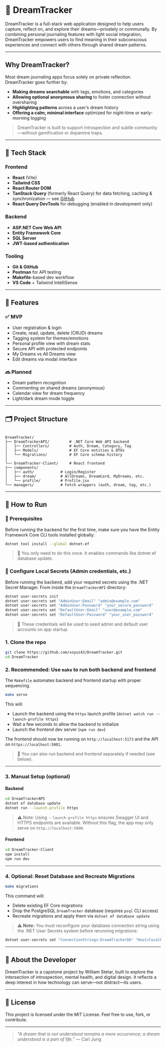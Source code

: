 # 🌙 DreamTracker

DreamTracker is a full-stack web application designed to help users capture, reflect on, and explore their dreams—privately or communally. By combining personal journaling features with light social integration, DreamTracker empowers users to find meaning in their subconscious experiences and connect with others through shared dream patterns.

---

## Why DreamTracker?

Most dream journaling apps focus solely on private reflection. DreamTracker goes further by:

- **Making dreams searchable** with tags, emotions, and categories
- **Allowing optional anonymous sharing** to foster connection without oversharing
- **Highlighting patterns** across a user’s dream history
- **Offering a calm, minimal interface** optimized for night-time or early-morning logging

> DreamTracker is built to support introspection and subtle community—without gamification or dopamine traps.

---

## 🔧 Tech Stack

### Frontend
- **React** (Vite)  
- **Tailwind CSS**  
- **React Router DOM**  
- **TanStack Query** (formerly React Query) for data fetching, caching & synchronization — see [GitHub](https://github.com/TanStack/query)  
- **React Query DevTools** for debugging (enabled in development only)  

### Backend
- **ASP.NET Core Web API**  
- **Entity Framework Core**  
- **SQL Server**  
- **JWT-based authentication**  

### Tooling
- **Git & GitHub**  
- **Postman** for API testing  
- **Makefile**-based dev workflow  
- **VS Code** + Tailwind IntelliSense  

---


## 🚀 Features

### ✅ MVP
- User registration & login
- Create, read, update, delete (CRUD) dreams
- Tagging system for themes/emotions
- Personal profile view with dream stats
- Secure API with protected endpoints
- My Dreams vs All Dreams view
- Edit dreams via modal interface

### 🔜 Planned
- Dream pattern recognition
- Commenting on shared dreams (anonymous)
- Calendar view for dream frequency
- Light/dark dream mode toggle

---

## 🗂 Project Structure

```

DreamTracker/
├── DreamTrackerAPI/         # .NET Core Web API backend
│   ├── Controllers/         # Auth, Dream, Category, Tag
│   ├── Models/              # EF Core entities & DTOs
│   └── Migrations/          # EF Core schema history
│
└── DreamTracker-Client/     # React frontend
├── components/
│   ├── auth/            # Login/Register
│   ├── dream/           # AllDreams, DreamCard, MyDreams, etc.
│   └── profile/         # Profile.jsx
└── managers/            # Fetch wrappers (auth, dream, tag, etc.)

```

---


## 🧪 How to Run

### 🔧 Prerequisites

Before running the backend for the first time, make sure you have the Entity Framework Core CLI tools installed globally:
```bash
dotnet tool install --global dotnet-ef
```
>📝 You only need to do this once. It enables commands like dotnet ef database update.


### 🔐 Configure Local Secrets (Admin credentials, etc.)

Before running the backend, add your required secrets using the .NET Secret Manager. From inside the `DreamTrackerAPI` directory:

```bash
dotnet user-secrets init
dotnet user-secrets set "AdminUser:Email" "admin@example.com"
dotnet user-secrets set "AdminUser:Password" "your_secure_password"
dotnet user-secrets set "DefaultUser:Email" "user@example.com"
dotnet user-secrets set "DefaultUser:Password" "your_user_password"
```

> 📝 These credentials will be used to seed admin and default user accounts on app startup. 



### 1. Clone the repo
```bash
git clone https://github.com/soyuz43/DreamTracker.git
cd DreamTracker
```

### 2. Recommended: Use `make` to run both backend and frontend

The `Makefile` automates backend and frontend startup with proper sequencing.

```bash
make serve
```

This will:

* Launch the backend using the `https` launch profile (`dotnet watch run --launch-profile https`)
* Wait a few seconds to allow the backend to initialize
* Launch the frontend dev server (`npm run dev`)

The frontend should now be running on `http://localhost:5173` and the API on `https://localhost:5001`.

> 📝 You can also run backend and frontend separately if needed (see below).

---

### 3. Manual Setup (optional)

#### Backend

```bash
cd DreamTrackerAPI
dotnet ef database update
dotnet run --launch-profile https
```

> ⚠️ Note: Using `--launch-profile https` ensures Swagger UI and HTTPS endpoints are available. Without this flag, the app may only serve on `http://localhost:5000`.

#### Frontend

```bash
cd DreamTracker-Client
npm install
npm run dev
```

---

### 4. Optional: Reset Database and Recreate Migrations

```bash
make migrations
```

This command will:

* Delete existing EF Core migrations
* Drop the PostgreSQL `DreamTracker` database (requires `psql` CLI access)
* Recreate migrations and apply them via `dotnet ef database update`

> ⚠️ **Note:** You must reconfigure your database connection string using the .NET User Secrets system before rerunning migrations:

```bash
dotnet user-secrets set "ConnectionStrings:DreamTrackerDb" "Host=localhost;Port=5432;Username=postgres;Password=your_password;Database=DreamTracker"
```




---

## 👤 About the Developer

DreamTracker is a capstone project by William Stetar, built to explore the intersection of introspection, mental health, and digital design. It reflects a deep interest in how technology can serve—not distract—its users.

---

## 📄 License

This project is licensed under the MIT License. Feel free to use, fork, or contribute.

---

> *“A dream that is not understood remains a mere occurrence; a dream understood is a part of life.”*
> — Carl Jung



